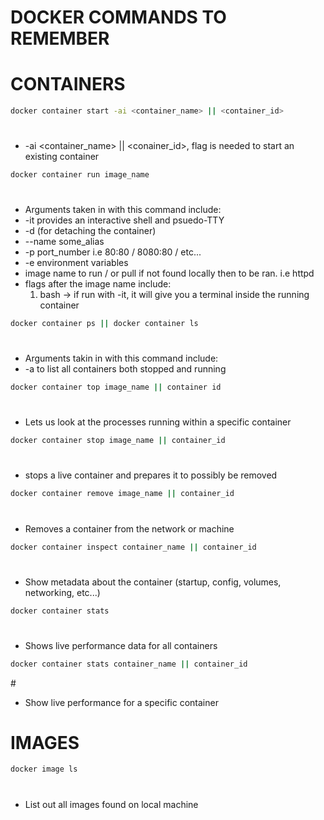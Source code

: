 # DOCKER COMMANDS TO REMEMBER

<h1>CONTAINERS</h1>

```bash
docker container start -ai <container_name> || <container_id>
```
# <span></span>
- -ai <container_name> || <conainer_id>, flag is needed to start an existing container

```bash
docker container run image_name
```
# <span></span>
- Arguments taken in with this command include:
- -it provides an interactive shell and psuedo-TTY
- -d (for detaching the container) 
- --name some_alias 
- -p port_number i.e 80:80 / 8080:80 / etc...
- -e environment variables
- image name to run / or pull if not found locally then to be ran. i.e httpd
- flags after the image name include:
    1. bash -> if run with -it, it will give you a terminal inside the running container
```bash
docker container ps || docker container ls
```
# <span></span>
- Arguments takin in with this command include:
- -a to list all containers both stopped and running

```bash
docker container top image_name || container id
```
# <span></span>
- Lets us look at the processes running within a specific container

```bash
docker container stop image_name || container_id
```
# <span></span>
- stops a live container and prepares it to possibly be removed

```bash
docker container remove image_name || container_id
```
# <span></span>
- Removes a container from the network or machine

```bash
docker container inspect container_name || container_id
```
# <span></span>
- Show metadata about the container (startup, config, volumes, networking, etc...)

```bash
docker container stats
```
# <span></span>
- Shows live performance data for all containers

```bash
docker container stats container_name || container_id
```
#<span></span>
- Show live performance for a specific container


<h1>IMAGES</h1>

```bash
docker image ls
```
# <span></span>
- List out all images found on local machine

